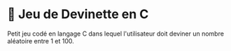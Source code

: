 # 🎯 Jeu de Devinette en C

Petit jeu codé en langage C dans lequel l'utilisateur doit deviner un nombre aléatoire entre 1 et 100.
